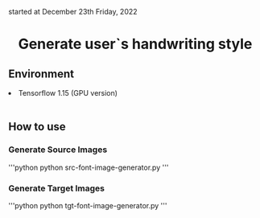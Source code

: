 started at December 23th Friday, 2022

<div align='center'>
    <h1>Generate user`s handwriting style</h1>
</div>

<h2>Environment</h2>
<li>Tensorflow 1.15 (GPU version)</li>

<br>

<h2>How to use</h2>
<h3>Generate Source Images</h3>
'''python
python src-font-image-generator.py
'''

<h3>Generate Target Images</h3>
'''python
python tgt-font-image-generator.py
'''